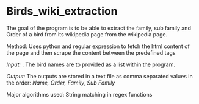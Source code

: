 # Birds_wiki_extraction




The goal of the program is to be able to extract the family, sub family and Order of a bird from its wikipedia page from the wikipedia page.

Method: Uses python and regular expression to fetch the html content of the page and then scrape the content between the predefined tags

<i>Input: </i>. The bird names are to provided as a list within the program.

<i> Output: </i> The outputs are stored in a text file as comma separated values in the order:<i> Name, Order, Family, Sub Family </i>

Major algorithms used: String matching in regex functions
